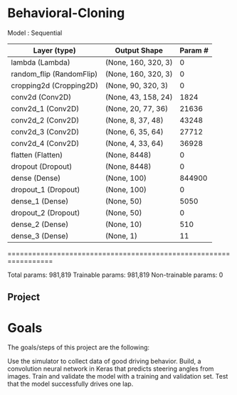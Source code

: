 # Behavioral-Cloning
Model : Sequential

| Layer (type)            |    Output Shape            |   Param #  |
|-------------------------|----------------------------|------------|
| lambda (Lambda)         |   (None, 160, 320, 3)      | 0          |   
| random_flip (RandomFlip)|  (None, 160, 320, 3)       | 0          |
| cropping2d (Cropping2D) |    (None, 90, 320, 3)      |  0         |
| conv2d (Conv2D)         |       (None, 43, 158, 24)  |     1824   |
| conv2d_1 (Conv2D)       |       (None, 20, 77, 36)   |     21636  |
| conv2d_2 (Conv2D)       |       (None, 8, 37, 48)    |     43248  |
| conv2d_3 (Conv2D)       |       (None, 6, 35, 64)    |     27712  |
| conv2d_4 (Conv2D)       |       (None, 4, 33, 64)    |     36928  |
| flatten (Flatten)       |      (None, 8448)          |   0        |
| dropout (Dropout)       |       (None, 8448)         |     0      |
| dense (Dense)           |       (None, 100)          |     844900 |
| dropout_1 (Dropout)     |       (None, 100)          |     0      |
| dense_1 (Dense)         |       (None, 50)           |     5050   |
| dropout_2 (Dropout)     |       (None, 50)           |        0   |
| dense_2 (Dense)         |       (None, 10)           |        510 |
| dense_3 (Dense)         |       (None, 1)            |  11        |

=================================================================

Total params: 981,819
Trainable params: 981,819
Non-trainable params: 0



## Project
# Goals
The goals/steps of this project are the following:

Use the simulator to collect data of good driving behavior.
Build, a convolution neural network in Keras that predicts steering angles from images.
Train and validate the model with a training and validation set.
Test that the model successfully drives one lap.
